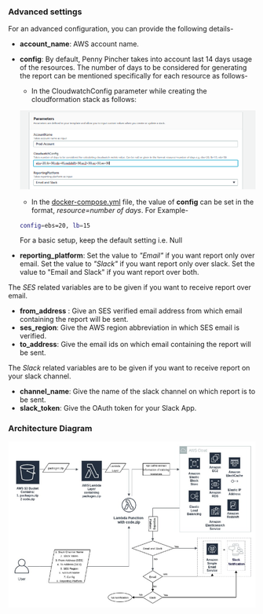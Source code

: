 ### Advanced settings
For an advanced configuration, you can provide the following details-

* **account_name**: AWS account name.
* **config**: 
By default, Penny Pincher takes into account last 14 days usage of the resources. The number of days to be considered for generating the report can be mentioned specifically for each resource as follows-

   * In the CloudwatchConfig parameter while creating the cloudformation stack as follows:

   ![Alt](/docs/images/main/advanced_configuration.png)

   * In the [docker-compose.yml](../docker-compose.yml) file, the value of **config** can be   set in the format, *resource=number of days*. 
   For Example-
    ```bash
    config=ebs=20, lb=15
    ```
   For a basic setup, keep the default setting i.e. Null

* **reporting_platform**: Set the value to *"Email"* if you want report only over email. Set the value to *"Slack"* if you want report only over slack. Set the value to "Email and Slack" if you want report over both.

The *SES* related variables are to be given if you want to receive report over email.
*    **from_address** : Give an SES verified email address from which email containing the report will be sent.
*    **ses_region**: Give the AWS region abbreviation in which SES email is verified.
*    **to_address**: Give the email ids on which email containing the report will be sent.

The *Slack* related variables are to be given if you want to receive report on your slack channel.
*    **channel_name**: Give the name of the slack channel on which report is to be sent.
*    **slack_token**: Give the OAuth token for your Slack App.


### Architecture Diagram 

![Alt](/docs/images/main/penny_pincher_architecture_diagram.jpg)
